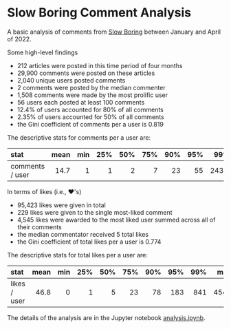 # Slow Boring Comment Analysis

A basic analysis of comments from [Slow Boring](https://www.slowboring.com/) between January and April of 2022.

Some high-level findings

* 212 articles were posted in this time period of four months
* 29,900 comments were posted on these articles
* 2,040 unique users posted comments
* 2 comments were posted by the median commenter
* 1,508 comments were made by the most prolific user
* 56 users each posted at least 100 comments
* 12.4% of users accounted for 80% of all comments
* 2.35% of users accounted for 50% of all comments
* the Gini coefficient of comments per a user is 0.819

The descriptive stats for comments per a user are:

| stat            |   mean |   min |   25% |   50% |   75% |   90% |   95% |   99% |   max |
|:----------------|-------:|------:|------:|------:|------:|------:|------:|------:|------:|
| comments / user |   14.7 |     1 |     1 |     2 |     7 |    23 |    55 | 243.7 |  1508 |

In terms of likes (i.e., ❤'s)

* 95,423 likes were given in total
* 229 likes were given to the single most-liked comment
* 4,545 likes were awarded to the most liked user summed across all of their comments
* the median commentator received 5 total likes
* the Gini coefficient of total likes per a user is 0.774

The descriptive stats for total likes per a user are:

| stat         |   mean |   min |   25% |   50% |   75% |   90% |   95% |   99% |   max |
|:-------------|-------:|------:|------:|------:|------:|------:|------:|------:|------:|
| likes / user |   46.8 |     0 |     1 |     5 |    23 |    78 |   183 |   841 |  4545 |


The details of the analysis are in the Jupyter notebook [analysis.ipynb](./analysis.ipynb).